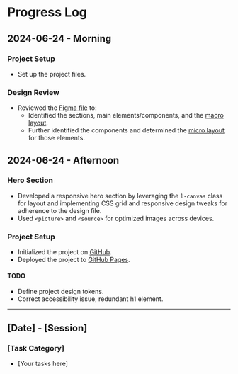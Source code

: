 # Progress Log

## 2024-06-24 - Morning

### Project Setup

- Set up the project files.

### Design Review

- Reviewed the [Figma file](https://www.figma.com/design/hL7QWg3uxJ9CIUI6F5ku4l/art-gallery-website?node-id=40-329&t=53zjCtXtwaIKGBXr-0) to:
  - Identified the sections, main elements/components, and the [macro layout](../design/01-composition.png).
  - Further identified the components and determined the [micro layout](../design/02-components.png) for those elements.

## 2024-06-24 - Afternoon

### Hero Section

- Developed a responsive hero section by leveraging the `l-canvas` class for layout and implementing CSS grid and responsive design tweaks for adherence to the design file.
- Used `<picture>` and `<source>` for optimized images across devices.

### Project Setup

- Initialized the project on [GitHub](https://github.com/nicholasgillespie/art-gallery).
- Deployed the project to [GitHub Pages](https://nicholasgillespie.github.io/art-gallery/).

#### TODO

- Define project design tokens.
  <!-- - Defined the project [design tokens](https://github.com/nicholasgillespie/body-mass/tree/main/src/styles/00-settings). -->
- Correct accessibility issue, redundant h1 element.

---

## [Date] - [Session]

### [Task Category]

- [Your tasks here]
